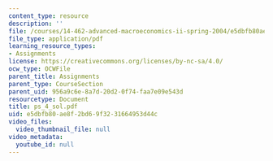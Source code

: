 ```yaml
---
content_type: resource
description: ''
file: /courses/14-462-advanced-macroeconomics-ii-spring-2004/e5dbfb80ae8f2bd69f3231664953d44c_ps_4_sol.pdf
file_type: application/pdf
learning_resource_types:
- Assignments
license: https://creativecommons.org/licenses/by-nc-sa/4.0/
ocw_type: OCWFile
parent_title: Assignments
parent_type: CourseSection
parent_uid: 956a9c6e-8a7d-20d2-0f74-faa7e09e543d
resourcetype: Document
title: ps_4_sol.pdf
uid: e5dbfb80-ae8f-2bd6-9f32-31664953d44c
video_files:
  video_thumbnail_file: null
video_metadata:
  youtube_id: null
---
```

